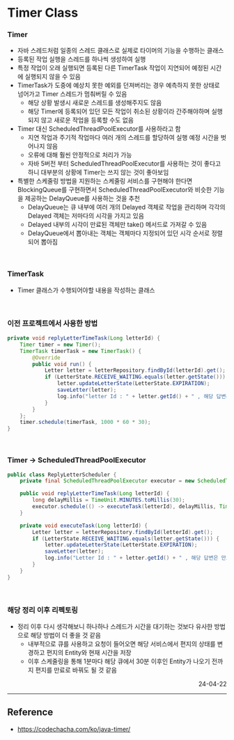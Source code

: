 # Timer Class

### Timer 
- 자바 스레드처럼 일종의 스레드 클래스로 실제로 타이머의 기능을 수행하는 클래스
- 등록된 작업 실행을 스레드를 하나씩 생성하여 실행
- 특정 작업이 오래 실행되면 등록된 다른 TimerTask 작업이 지연되어 예정된 시간에 실행되지 않을 수 있음
- TimerTask가 도중에 예상치 못한 예외를 던져버리는 경우 예측하지 못한 상태로 넘어가고 Timer 스레드가 멈춰버릴 수 있음
    - 해당 상황 발생시 새로운 스레드를 생성해주지도 않음
    - 해당 Timer에 등록되어 있던 모든 작업이 취소된 상황이라 간주해야하며 실행되지 않고 새로운 작업을 등록할 수도 없음
- Timer 대신 ScheduledThreadPoolExecutor를 사용하라고 함
    - 지연 작업과 주기적 작업마다 여러 개의 스레드를 할당하여 실행 예정 시간을 벗어나지 않음
    - 오류에 대해 훨씬 안정적으로 처리가 가능
    - 자바 5버전 부터 ScheduledThreadPoolExecutor를 사용하는 것이 좋다고 하니 대부분의 상황에 Timer는 쓰지 않는 것이 좋아보임
- 특별한 스케줄링 방법을 지원하는 스케줄링 서비스를 구현해야 한다면 BlockingQueue를 구현하면서 ScheduledThreadPoolExecutor와 비슷한 기능을 제공하는 DelayQueue를 사용하는 것을 추천
    - DelayQueue는 큐 내부에 여러 개의 Delayed 객체로 작업을 관리하며 각각의 Delayed 객체는 저마다의 시각을 가지고 있음
    - Delayed 내부의 시각이 만료된 객체만 take() 메서드로 가져갈 수 있음
    - DelayQueue에서 뽑아내는 객체는 객체마다 지정되어 있던 시각 순서로 정렬되어 뽑아짐

<br>


### TimerTask
- Timer 클래스가 수행되어야할 내용을 작성하는 클래스

<br>

### 이전 프로젝트에서 사용한 방법

```java
private void replyLetterTimeTask(Long letterId) {
    Timer timer = new Timer();
    TimerTask timerTask = new TimerTask() {
        @Override
        public void run() {
            Letter letter = letterRepository.findById(letterId).get();
            if (LetterState.RECEIVE_WAITING.equals(letter.getState())) {
                letter.updateLetterState(LetterState.EXPIRATION);
                saveLetter(letter);
                log.info("letter Id : " + letter.getId() + " , 해당 답변은 만료되었습니다");
            }
        }
    };
    timer.schedule(timerTask, 1000 * 60 * 30);
}
```

<br>

### Timer -> ScheduledThreadPoolExecutor

```java
public class ReplyLetterScheduler {
    private final ScheduledThreadPoolExecutor executor = new ScheduledThreadPoolExecutor(10);

    public void replyLetterTimeTask(Long letterId) {
        long delayMillis = TimeUnit.MINUTES.toMillis(30);
        executor.schedule(() -> executeTask(letterId), delayMillis, TimeUnit.MILLISECONDS);
    }

    private void executeTask(Long letterId) {
        Letter letter = letterRepository.findById(letterId).get();
        if (LetterState.RECEIVE_WAITING.equals(letter.getState())) {
            letter.updateLetterState(LetterState.EXPIRATION);
            saveLetter(letter);
            log.info("Letter Id : " + letter.getId() + " , 해당 답변은 만료되었습니다");
        }
    }
}
```

<br>

### 해당 정리 이후 리펙토링
- 정리 이후 다시 생각해보니 하나하나 스레드가 시간을 대기하는 것보다 유사한 방법으로 해당 방법이 더 좋을 것 같음
    - 내부적으로 큐를 사용하고 요청이 들어오면 해당 서비스에서 편지의 상태를 변경하고 편지의 Entity와 현재 시간을 저장
    - 이후 스케줄링을 통해 1분마다 해당 큐에서 30분 이후인 Entity가 나오기 전까지 편지를 만료로 바꿔도 될 것 같음

<div style="text-align: right">24-04-22</div>

-------

## Reference
- https://codechacha.com/ko/java-timer/